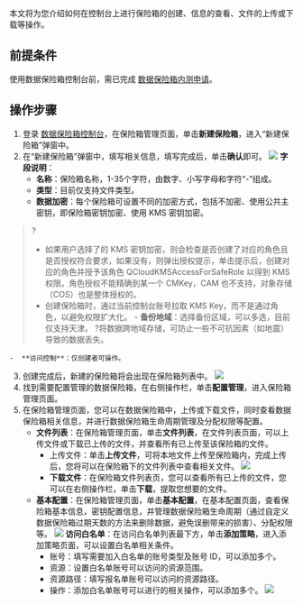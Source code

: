 本文将为您介绍如何在控制台上进行保险箱的创建、信息的查看、文件的上传或下载等操作。                                                                 

## 前提条件
使用数据保险箱控制台前，需已完成 [数据保险箱内测申请](https://cloud.tencent.com/apply/p/7gv947ozc4s)。

## 操作步骤
1. 登录 [数据保险箱控制台](https://console.cloud.tencent.com/cdcs)，在保险箱管理页面，单击**新建保险箱**，进入“新建保险箱”弹窗中。
2. 在“新建保险箱”弹窗中，填写相关信息，填写完成后，单击**确认**即可。
![](https://main.qcloudimg.com/raw/c789f8321b8ccf713dd647a2532dee73.png)
**字段说明**：
	- **名称**：保险箱名称，1-35个字符，由数字、小写字母和字符“-”组成。
	- **类型**：目前仅支持文件类型。
	- **数据加密**：每个保险箱可设置不同的加密方式，包括不加密、使用公共主密钥，即保险箱密钥加密、使用 KMS 密钥加密。
>?
>-  如果用户选择了的 KMS 密钥加密，则会检查是否创建了对应的角色且是否授权符合要求，如果没有，则弹出授权提示，单击提示后，创建对应的角色并授予该角色 QCloudKMSAccessForSafeRole 以得到 KMS 权限。角色授权不能精确到某一个 CMKey，CAM 也不支持，对象存储（COS）也是整体授权的。
>- 创建保险箱时，通过当前控制台账号拉取 KMS Key，而不是通过角色，以避免权限扩大化。
	- **备份地域**：选择备份区域，可以多选，目前仅支持天津。
>?将数据跨地域存储，可防止一些不可抗因素（如地震）导致的数据丢失。
>
	-  **访问控制**：仅创建者可操作。
3. 创建完成后，新建的保险箱将会出现在保险箱列表中。
![](https://main.qcloudimg.com/raw/99ee3592a21fb6b7bdfc450d2f909271.png)
4. 找到需要配置管理的数据保险箱，在右侧操作栏，单击**配置管理**，进入保险箱管理页面。
5. 在保险箱管理页面，您可以在数据保险箱中，上传或下载文件，同时查看数据保险箱相关信息，并进行数据保险箱生命周期管理及分配权限等配置。
	- **文件列表**：在保险箱管理页面，单击**文件列表**，在文件列表页面，可以上传文件或下载已上传的文件，并查看所有已上传至该保险箱的文件。
		- 上传文件：单击**上传文件**，可将本地文件上传至保险箱内，完成上传后，您将可以在保险箱下的文件列表中查看相关文件。
	![](https://main.qcloudimg.com/raw/2cc68e92b844cb47f07b66d881b96689.png)
		- **下载文件**：在保险箱文件列表页，您可以查看所有已上传的文件，您可以在右侧操作栏，单击**下载**，提取您想要的文件。
	-  **基本配置**：在保险箱管理页面，单击**基本配置**，在基本配置页面，查看保险箱基本信息，密钥配置信息，并管理数据保险箱生命周期（通过自定义数据保险箱过期天数的方法来删除数据，避免误删带来的损害）、分配权限等。
![](https://main.qcloudimg.com/raw/73cd933a4e9bcaa34ec72f001283af6b.png)
	**访问白名单**：在访问白名单列表最下方，单击**添加策略**，进入添加策略页面，可以设置白名单相关条件。
		-  账号：填写需要加入白名单的账号类型及账号 ID，可以添加多个。
		-  资源：设置白名单账号可以访问的资源范围。
		-  资源路径：填写报名单账号可以访问的资源路径。
		-  操作：添加白名单账号可以进行的相关操作，可以添加多个。
![](https://main.qcloudimg.com/raw/5fcb01325e2cbe20e2e799e19297ee31.png)
